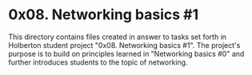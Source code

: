 # 0x08. Networking basics #1
This directory contains files created in answer to tasks set forth in Holberton student project "0x08. Networking basics #1". The project's purpose is to build on principles learned in "Networking basics #0" and further introduces students to the topic of networking.